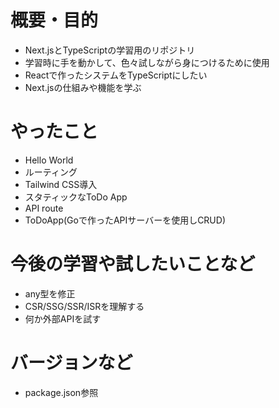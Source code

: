 # 概要・目的
- Next.jsとTypeScriptの学習用のリポジトリ
- 学習時に手を動かして、色々試しながら身につけるために使用
- Reactで作ったシステムをTypeScriptにしたい
- Next.jsの仕組みや機能を学ぶ
# やったこと
- Hello World
- ルーティング
- Tailwind CSS導入
- スタティックなToDo App
- API route
- ToDoApp(Goで作ったAPIサーバーを使用しCRUD)
# 今後の学習や試したいことなど
- any型を修正
- CSR/SSG/SSR/ISRを理解する
- 何か外部APIを試す
# バージョンなど
- package.json参照